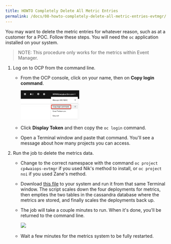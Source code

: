 ```yaml
---
title: HOWTO Completely Delete All Metric Entries
permalink: /docs/08-howto-completely-delete-all-metric-entries-evtmgr/
---
```


You may want to delete the metric entries for whatever reason, such as at a customer for a POC. Follow these steps. You will need the `oc` application installed on your system.


> NOTE: This procedure only works for the metrics within Event Manager.

1. Log on to OCP from the command line.

   - From the OCP console, click on your name, then on **Copy login command**.

      <img src="../images/03-howto/copy-login-command.png" width="40%">

   - Click **Display Token** and then copy the `oc login` command.

   - Open a Terminal window and paste that command. You'll see a message about how many projects you can access.

1. Run the job to delete the metrics data.

   - Change to the correct namespace with the command `oc project cp4waiops-evtmgr` if you used Nik's method to install, or `oc project noi` if you used Zane's method.

   - Download [this file](../files/delete-all-metrics-evtmgr.sh) to your system and run it from that same Terminal window. The script scales down the four deployments for metrics, then empties the two tables in the cassandra database where the metrics are stored, and finally scales the deployments back up.

   - The job will take a couple minutes to run. When it's done, you'll be returned to the command line.

      <img src="../images/03-howto/delete-all-topology-output.pg" width="50%">

   - Wait a few minutes for the metrics system to be fully restarted.